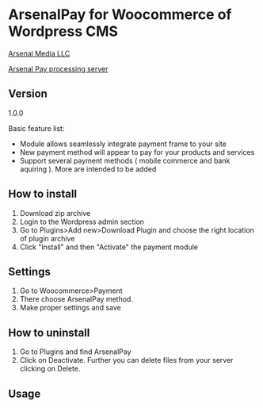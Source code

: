 # ArsenalPay for Woocommerce of Wordpress CMS

[Arsenal Media LLC](http://www.arsenalmedia.ru/index.php/en)

[Arsenal Pay processing server]( https://arsenalpay.ru/)



## Version
1.0.0


Basic feature list:

 * Module allows seamlessly integrate payment frame to your site 
 * New payment method will appear to pay for your products and services 
 * Support several payment methods ( mobile commerce and bank aquiring ). More are intended to be added
 
## How to install
1. Download zip archive
2. Login to the Wordpress admin section 
3. Go to Plugins>Add new>Download Plugin and choose the right location of plugin archive
4. Click "Install" and then "Activate" the payment module


## Settings
1. Go to Woocommerce>Payment
2. There choose ArsenalPay method.
3. Make proper settings and save


## How to uninstall
1. Go to Plugins and find ArsenalPay 
2. Click on Deactivate. Further you can delete files from your server clicking on Delete.

## Usage
 



 
